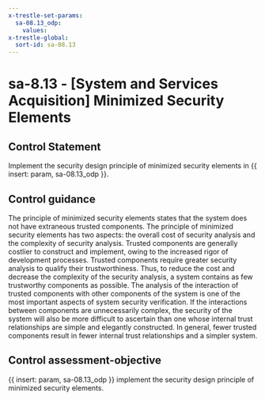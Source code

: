 ```yaml
---
x-trestle-set-params:
  sa-08.13_odp:
    values:
x-trestle-global:
  sort-id: sa-08.13
---
```


# sa-8.13 - \[System and Services Acquisition\] Minimized Security Elements

## Control Statement

Implement the security design principle of minimized security elements in {{ insert: param, sa-08.13_odp }}.

## Control guidance

The principle of minimized security elements states that the system does not have extraneous trusted components. The principle of minimized security elements has two aspects: the overall cost of security analysis and the complexity of security analysis. Trusted components are generally costlier to construct and implement, owing to the increased rigor of development processes. Trusted components require greater security analysis to qualify their trustworthiness. Thus, to reduce the cost and decrease the complexity of the security analysis, a system contains as few trustworthy components as possible. The analysis of the interaction of trusted components with other components of the system is one of the most important aspects of system security verification. If the interactions between components are unnecessarily complex, the security of the system will also be more difficult to ascertain than one whose internal trust relationships are simple and elegantly constructed. In general, fewer trusted components result in fewer internal trust relationships and a simpler system.

## Control assessment-objective

{{ insert: param, sa-08.13_odp }} implement the security design principle of minimized security elements.
